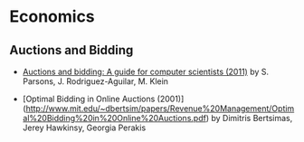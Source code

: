 # Economics

## Auctions and Bidding

* [Auctions and bidding: A guide for computer scientists (2011)](http://www.sci.brooklyn.cuny.edu/~parsons/projects/mech-design/publications/bluffers-final.pdf) by S. Parsons, J. Rodriguez-Aguilar, M. Klein

* [Optimal Bidding in Online Auctions (2001)] (http://www.mit.edu/~dbertsim/papers/Revenue%20Management/Optimal%20Bidding%20in%20Online%20Auctions.pdf) by Dimitris Bertsimas, Jerey Hawkinsy, Georgia Perakis 
